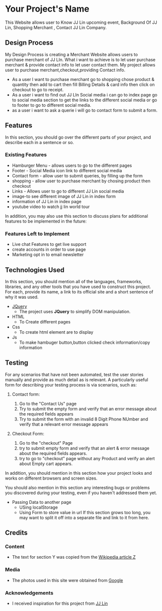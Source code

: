 # Your Project's Name

This Website allows user to Know JJ Lin upcoming event, Background Of JJ Lin, Shopping Merchant , Contact JJ Lin Company.

 
## Design Process

My Design Process is creating a Merchant Website allows users to purchase merchant of JJ LIn. What i want to achieve is to let user purchase merchant & provide contact info to let user contact them. My project allows user to purchase merchant,checkout,providing Contact info.

- As a user I want to purchase merchant go to shopping chose product & quantity then add to cart then fill Billing Details & card info then click on checkout to go to receipt.
- As a user i want to find out JJ LIn Social media i can go to index page go to social media section to get the links to the different social media or go to footer to go to different social media.
- as a user i want to ask a querie i will go to contact form to submit a form.



<!-- This section is also where you would share links to any wireframes, mockups, diagrams etc. that you created as part of the design process. 
These files should themselves either be included as a pdf file in the project itself (in an separate directory)
Include the Adobe XD wireframe as a folder. You can include the XD share url.  -->

## Features

In this section, you should go over the different parts of your project, and describe each in a sentence or so.
 
### Existing Features
- Hamburger Menu - allows users to go to the different pages
- Footer - Social Media icon link to different social media
- Contact form  - allow user to submit queries, by filling up the form
- shopping - allow user to purchase merchant by chosing product then checkout
- Links - Allows user to go to different JJ Lin social media
- image-to see different image of JJ Lin in index form
- information of JJ Lin in index page
- youtube video to watch jj lin world tour
  

In addition, you may also use this section to discuss plans for additional features to be implemented in the future:

### Features Left to Implement
- Live chat Features to get live support
- create accounts in order to use page
- Marketing opt in to email newsletter

## Technologies Used

In this section, you should mention all of the languages, frameworks, libraries, and any other tools that you have used to construct this project. For each, provide its name, a link to its official site and a short sentence of why it was used.

- [JQuery](https://jquery.com)
    - The project uses **JQuery** to simplify DOM manipulation.
- HTML
    - To Create different pages
- Css
    - To create html element are to display
- Js
    -  To make hambuger button,button clicked check information/copy information 

## Testing

For any scenarios that have not been automated, test the user stories manually and provide as much detail as is relevant. A particularly useful form for describing your testing process is via scenarios, such as:

1. Contact form:
    1. Go to the "Contact Us" page
    2. Try to submit the empty form and verify that an error message about the required fields appears
    3. Try to submit the form with an invalid 8 Digit Phone NUmber and verify that a relevant error message appears

2. Checkout Form:
   1. Go to the "checkout" Page
   2. try to submit empty form and verify that an alert & error message about the required fields appears.
   3. try to go to "checkout" page without any Product  and verify an alert about Empty cart appears.
   


In addition, you should mention in this section how your project looks and works on different browsers and screen sizes.

You should also mention in this section any interesting bugs or problems you discovered during your testing, even if you haven't addressed them yet.
- Passing Data to another page
    - USing localStorage
    - Using Form to store value in url
If this section grows too long, you may want to split it off into a separate file and link to it from here.

## Credits

### Content
- The text for section Y was copied from the [Wikipedia article Z](https://en.wikipedia.org/wiki/Z)

### Media
- The photos used in this site were obtained from [Google](https://www.google.com/search?q=jj+lin&rlz=1C1ONGR_enSG967SG967&sxsrf=ALiCzsZ2izzHUB_WZ_qblAuHyT2ytsNTBQ:1670148897288&source=lnms&tbm=isch&sa=X&ved=2ahUKEwj4tvq93d_7AhUxArcAHafKBaEQ_AUoAnoECAIQBA&biw=1536&bih=746&dpr=1.25)

### Acknowledgements

- I received inspiration for this project from [JJ Lin](https://www.jjlin.com/home/news/all)